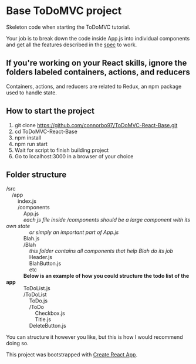 # Base ToDoMVC project
Skeleton code when starting the ToDoMVC tutorial.

Your job is to break down the code inside App.js into individual components and get all the features described in the [spec](https://github.com/tastejs/todomvc/blob/master/app-spec.md#functionality) to work.

## If you're working on your React skills, ignore the folders labeled containers, actions, and reducers
Containers, actions, and reducers are related to Redux, an npm package used to handle state.

## How to start the project
1. git clone https://github.com/connorbo97/ToDoMVC-React-Base.git
2. cd ToDoMVC-React-Base
3. npm install
4. npm run start
5. Wait for script to finish building project
6. Go to localhost:3000 in a browser of your choice

## Folder structure
/src
<br>&nbsp;&nbsp;&nbsp;&nbsp;/app
<br>&nbsp;&nbsp;&nbsp;&nbsp;&nbsp;&nbsp;&nbsp;&nbsp;index.js
<br>&nbsp;&nbsp;&nbsp;&nbsp;&nbsp;&nbsp;&nbsp;&nbsp;/components
<br>&nbsp;&nbsp;&nbsp;&nbsp;&nbsp;&nbsp;&nbsp;&nbsp;&nbsp;&nbsp;&nbsp;&nbsp;App.js
<br>&nbsp;&nbsp;&nbsp;&nbsp;&nbsp;&nbsp;&nbsp;&nbsp;&nbsp;&nbsp;&nbsp;&nbsp;*each js file inside /components should be a large component with its own state*
<br>&nbsp;&nbsp;&nbsp;&nbsp;&nbsp;&nbsp;&nbsp;&nbsp;&nbsp;&nbsp;&nbsp;&nbsp;&nbsp;&nbsp;&nbsp;&nbsp;*or simply an important part of App.js*
<br>&nbsp;&nbsp;&nbsp;&nbsp;&nbsp;&nbsp;&nbsp;&nbsp;&nbsp;&nbsp;&nbsp;&nbsp;Blah.js
<br>&nbsp;&nbsp;&nbsp;&nbsp;&nbsp;&nbsp;&nbsp;&nbsp;&nbsp;&nbsp;&nbsp;&nbsp;/Blah
<br>&nbsp;&nbsp;&nbsp;&nbsp;&nbsp;&nbsp;&nbsp;&nbsp;&nbsp;&nbsp;&nbsp;&nbsp;&nbsp;&nbsp;&nbsp;&nbsp;*this folder contains all components that help Blah do its job*
<br>&nbsp;&nbsp;&nbsp;&nbsp;&nbsp;&nbsp;&nbsp;&nbsp;&nbsp;&nbsp;&nbsp;&nbsp;&nbsp;&nbsp;&nbsp;&nbsp;Header.js
<br>&nbsp;&nbsp;&nbsp;&nbsp;&nbsp;&nbsp;&nbsp;&nbsp;&nbsp;&nbsp;&nbsp;&nbsp;&nbsp;&nbsp;&nbsp;&nbsp;BlahButton.js
<br>&nbsp;&nbsp;&nbsp;&nbsp;&nbsp;&nbsp;&nbsp;&nbsp;&nbsp;&nbsp;&nbsp;&nbsp;&nbsp;&nbsp;&nbsp;&nbsp;etc
<br>&nbsp;&nbsp;&nbsp;&nbsp;&nbsp;&nbsp;&nbsp;&nbsp;&nbsp;&nbsp;&nbsp;&nbsp;**Below is an example of how you could structure the todo list of the app**
<br>&nbsp;&nbsp;&nbsp;&nbsp;&nbsp;&nbsp;&nbsp;&nbsp;&nbsp;&nbsp;&nbsp;&nbsp;ToDoList.js
<br>&nbsp;&nbsp;&nbsp;&nbsp;&nbsp;&nbsp;&nbsp;&nbsp;&nbsp;&nbsp;&nbsp;&nbsp;/ToDoList
<br>&nbsp;&nbsp;&nbsp;&nbsp;&nbsp;&nbsp;&nbsp;&nbsp;&nbsp;&nbsp;&nbsp;&nbsp;&nbsp;&nbsp;&nbsp;&nbsp;ToDo.js
<br>&nbsp;&nbsp;&nbsp;&nbsp;&nbsp;&nbsp;&nbsp;&nbsp;&nbsp;&nbsp;&nbsp;&nbsp;&nbsp;&nbsp;&nbsp;&nbsp;/ToDo
<br>&nbsp;&nbsp;&nbsp;&nbsp;&nbsp;&nbsp;&nbsp;&nbsp;&nbsp;&nbsp;&nbsp;&nbsp;&nbsp;&nbsp;&nbsp;&nbsp;&nbsp;&nbsp;&nbsp;&nbsp;Checkbox.js
<br>&nbsp;&nbsp;&nbsp;&nbsp;&nbsp;&nbsp;&nbsp;&nbsp;&nbsp;&nbsp;&nbsp;&nbsp;&nbsp;&nbsp;&nbsp;&nbsp;&nbsp;&nbsp;&nbsp;&nbsp;Title.js
<br>&nbsp;&nbsp;&nbsp;&nbsp;&nbsp;&nbsp;&nbsp;&nbsp;&nbsp;&nbsp;&nbsp;&nbsp;&nbsp;&nbsp;&nbsp;&nbsp;DeleteButton.js

You can structure it however you like, but this is how I would recommend doing so.

      


This project was bootstrapped with [Create React App](https://github.com/facebookincubator/create-react-app).